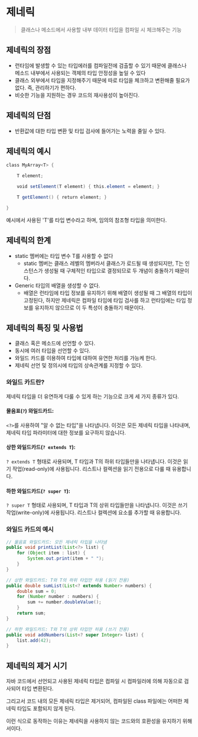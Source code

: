# 제네릭
> 클래스나 메소드에서 사용할 내부 데이터 타입을 컴파일 시 체크해주는 기능

## 제네릭의 장점
- 런타임에 발생할 수 있는 타입에러를 컴파일전에 검출할 수 있기 때문에 클래스나 메소드 내부에서 사용되는 객체의 타입 안정성을 높일 수 있다
- 클래스 외부에서 타입을 지정해주기 때문에 따로 타입을 체크하고 변환해줄 필요가 없다. 즉, 관리하기가 편하다.
- 비슷한 기능을 지원하는 경우 코드의 재사용성이 높아진다.
## 제네릭의 단점
- 반환값에 대한 타입 변환 및 타입 검사에 들어가는 노력을 줄일 수 있다.

## 제네릭의 예시
```java
class MyArray<T> {

    T element;

    void setElement(T element) { this.element = element; }

    T getElement() { return element; }

}
```
예시에서 사용된 'T'를 타입 변수라고 하며, 임의의 참조형 타입을 의미한다.
## 제네릭의 한계
- static 멤버에는 타입 변수 T를 사용할 수 없다
	- static 멤버는 클래스 레벨의 멤버라서 클래스가 로드될 때 생성되지만, T는 인스턴스가 생성될 때 구체적인 타입으로 결정되므로 두 개념이 충돌하기 때문이다.
- Generic 타입의 배열을 생성할 수 없다.
	- 배열은 런타임에 타입 정보를 유지하기 위해 배열이 생성될 때 그 배열의 타입이 고정된다, 하지만 제네릭은 컴파일 타임에 타입 검사를 하고 런타임에는 타입 정보를 유지하지 않으므로 이 두 특성이 충돌하기 때문이다.

## 제네릭의 특징 및 사용법
- 클래스 혹은 메소드에 선언할 수 있다.
- 동시에 여러 타입을 선언할 수 있다.
- 와일드 카드를 이용하여 타입에 대하여 유연한 처리를 가능케 한다.
- 제네릭 선언 및 정의시에 타입의 상속관계를 지정할 수 있다.

### 와일드 카드란?
제네릭 타입을 더 유연하게 다룰 수 있게 하는 기능으로 크게 세 가지 종류가 있다.

#### 물음표(`?`) 와일드카드:
`<?>`를 사용하여 "알 수 없는 타입"을 나타냅니다. 이것은 모든 제네릭 타입을 나타내며, 제네릭 타입 파라미터에 대한 정보를 요구하지 않습니다.
    
#### 상한 와일드카드(`? extends T`):
`? extends T` 형태로 사용되며, T 타입과 T의 하위 타입들만을 나타냽니다. 이것은 읽기 작업(read-only)에 사용됩니다. 리스트나 컬렉션을 읽기 전용으로 다룰 때 유용합니다.
    
#### 하한 와일드카드(`? super T`):
`? super T` 형태로 사용되며, T 타입과 T의 상위 타입들만을 나타냅니다. 이것은 쓰기 작업(write-only)에 사용됩니다. 리스트나 컬렉션에 요소를 추가할 때 유용합니다.
### 와일드 카드의 예시
```java
// 물음표 와일드카드: 모든 제네릭 타입을 나타냄
public void printList(List<?> list) {
    for (Object item : list) {
        System.out.print(item + " ");
    }
}

// 상한 와일드카드: T와 T의 하위 타입만 허용 (읽기 전용)
public double sumList(List<? extends Number> numbers) {
    double sum = 0;
    for (Number number : numbers) {
        sum += number.doubleValue();
    }
    return sum;
}

// 하한 와일드카드: T와 T의 상위 타입만 허용 (쓰기 전용)
public void addNumbers(List<? super Integer> list) {
    list.add(42);
}
```

## 제네릭의 제거 시기
자바 코드에서 선언되고 사용된 제네릭 타입은 컴파일 시 컴파일러에 의해 자동으로 검사되어 타입 변환된다.

그리고서 코드 내의 모든 제네릭 타입은 제거되어, 컴파일된 class 파일에는 어떠한 제네릭 타입도 포함되지 않게 된다.

이런 식으로 동작하는 이유는 제네릭을 사용하지 않는 코드와의 호환성을 유지하기 위해서이다.